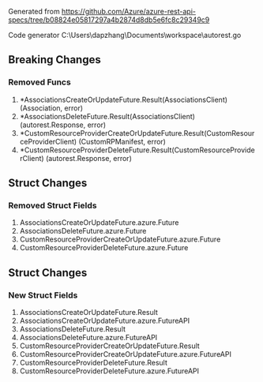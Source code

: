 Generated from https://github.com/Azure/azure-rest-api-specs/tree/b08824e05817297a4b2874d8db5e6fc8c29349c9

Code generator C:\Users\dapzhang\Documents\workspace\autorest.go

## Breaking Changes

### Removed Funcs

1. *AssociationsCreateOrUpdateFuture.Result(AssociationsClient) (Association, error)
1. *AssociationsDeleteFuture.Result(AssociationsClient) (autorest.Response, error)
1. *CustomResourceProviderCreateOrUpdateFuture.Result(CustomResourceProviderClient) (CustomRPManifest, error)
1. *CustomResourceProviderDeleteFuture.Result(CustomResourceProviderClient) (autorest.Response, error)

## Struct Changes

### Removed Struct Fields

1. AssociationsCreateOrUpdateFuture.azure.Future
1. AssociationsDeleteFuture.azure.Future
1. CustomResourceProviderCreateOrUpdateFuture.azure.Future
1. CustomResourceProviderDeleteFuture.azure.Future

## Struct Changes

### New Struct Fields

1. AssociationsCreateOrUpdateFuture.Result
1. AssociationsCreateOrUpdateFuture.azure.FutureAPI
1. AssociationsDeleteFuture.Result
1. AssociationsDeleteFuture.azure.FutureAPI
1. CustomResourceProviderCreateOrUpdateFuture.Result
1. CustomResourceProviderCreateOrUpdateFuture.azure.FutureAPI
1. CustomResourceProviderDeleteFuture.Result
1. CustomResourceProviderDeleteFuture.azure.FutureAPI
